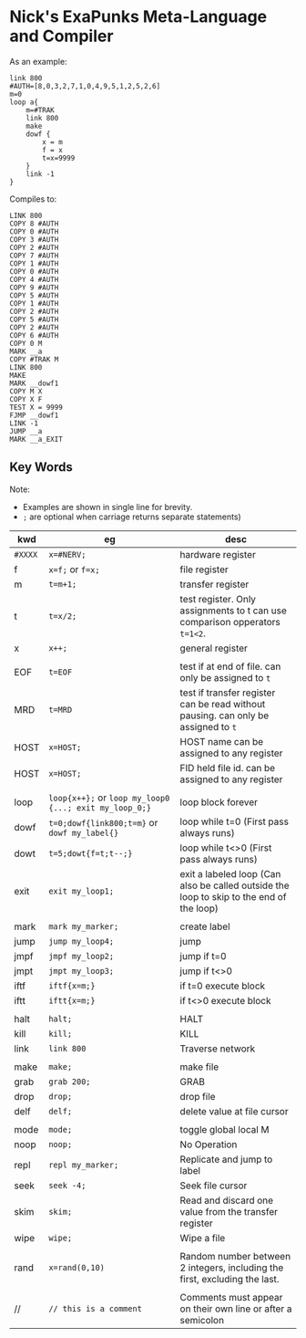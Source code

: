 # Nick's ExaPunks Meta-Language and Compiler

As an example:

```text
link 800
#AUTH=[8,0,3,2,7,1,0,4,9,5,1,2,5,2,6]
m=0
loop a{
    m=#TRAK
    link 800
    make
    dowf {
        x = m
        f = x
        t=x=9999
    }
    link -1
}
```

Compiles to:

```text
LINK 800
COPY 8 #AUTH
COPY 0 #AUTH
COPY 3 #AUTH
COPY 2 #AUTH
COPY 7 #AUTH
COPY 1 #AUTH
COPY 0 #AUTH
COPY 4 #AUTH
COPY 9 #AUTH
COPY 5 #AUTH
COPY 1 #AUTH
COPY 2 #AUTH
COPY 5 #AUTH
COPY 2 #AUTH
COPY 6 #AUTH
COPY 0 M
MARK __a
COPY #TRAK M
LINK 800
MAKE
MARK __dowf1
COPY M X
COPY X F
TEST X = 9999
FJMP __dowf1
LINK -1
JUMP __a
MARK __a_EXIT
```

## Key Words

Note:

- Examples are shown in single line for brevity.
- `;` are optional when carriage returns separate statements)

| kwd     | eg                                                     | desc                                                                                     |
| ------- | ------------------------------------------------------ | ---------------------------------------------------------------------------------------- |
| `#XXXX` | `x=#NERV;`                                             | hardware register                                                                        |
| f       | `x=f;` or `f=x;`                                       | file register                                                                            |
| m       | `t=m+1;`                                               | transfer register                                                                        |
| t       | `t=x/2;`                                               | test register. Only assignments to t can use comparison opperators `t=1<2`.              |
| x       | `x++;`                                                 | general register                                                                         |
|         |                                                        |                                                                                          |
| EOF     | `t=EOF`                                                | test if at end of file. can only be assigned to `t`                                      |
| MRD     | `t=MRD`                                                | test if transfer register can be read without pausing. can only be assigned to `t`       |
| HOST    | `x=HOST;`                                              | HOST name can be assigned to any register                                                |
| HOST    | `x=HOST;`                                              | FID held file id. can be assigned to any register                                        |
|         |                                                        |                                                                                          |
| loop    | `loop{x++};` or `loop my_loop0 {...; exit my_loop_0;}` | loop block forever                                                                       |
| dowf    | `t=0;dowf{link800;t=m}` or `dowf my_label{}`           | loop while t=0  (First pass always runs)                                                 |
| dowt    | `t=5;dowt{f=t;t--;}`                                   | loop while t<>0  (First pass always runs)                                                |
| exit    | `exit my_loop1;`                                       | exit a labeled loop (Can also be called outside the loop to skip to the end of the loop) |
|         |                                                        |                                                                                          |
| mark    | `mark my_marker;`                                      | create label                                                                             |
| jump    | `jump my_loop4;`                                       | jump                                                                                     |
| jmpf    | `jmpf my_loop2;`                                       | jump if t=0                                                                              |
| jmpt    | `jmpt my_loop3;`                                       | jump if t<>0                                                                             |
| iftf    | `iftf{x=m;}`                                           | if t=0 execute block                                                                     |
| iftt    | `iftt{x=m;}`                                           | if t<>0 execute block                                                                    |
|         |                                                        |                                                                                          |
| halt    | `halt;`                                                | HALT                                                                                     |
| kill    | `kill;`                                                | KILL                                                                                     |
| link    | `link 800`                                             | Traverse network                                                                         |
|         |                                                        |                                                                                          |
| make    | `make;`                                                | make file                                                                                |
| grab    | `grab 200;`                                            | GRAB                                                                                     |
| drop    | `drop;`                                                | drop file                                                                                |
| delf    | `delf;`                                                | delete value at file cursor                                                              |
|         |                                                        |                                                                                          |
| mode    | `mode;`                                                | toggle global local M                                                                    |
| noop    | `noop;`                                                | No Operation                                                                             |
| repl    | `repl my_marker;`                                      | Replicate and jump to label                                                              |
| seek    | `seek -4;`                                             | Seek file cursor                                                                         |
| skim    | `skim;`                                                | Read and discard one value from the transfer register                                    |
| wipe    | `wipe;`                                                | Wipe a file                                                                              |
|         |                                                        |                                                                                          |
| rand    | `x=rand(0,10)`                                         | Random number between 2 integers, including the first, excluding the last.               |
|         |                                                        |                                                                                          |
| //      | `// this is a comment`                                 | Comments must appear on their own line or after a semicolon                              |
